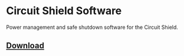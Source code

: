 # Circuit Shield Software
Power management and safe shutdown software for the Circuit Shield.

## [Download](https://github.com/kiteretro/Circuit-Shield/releases)
